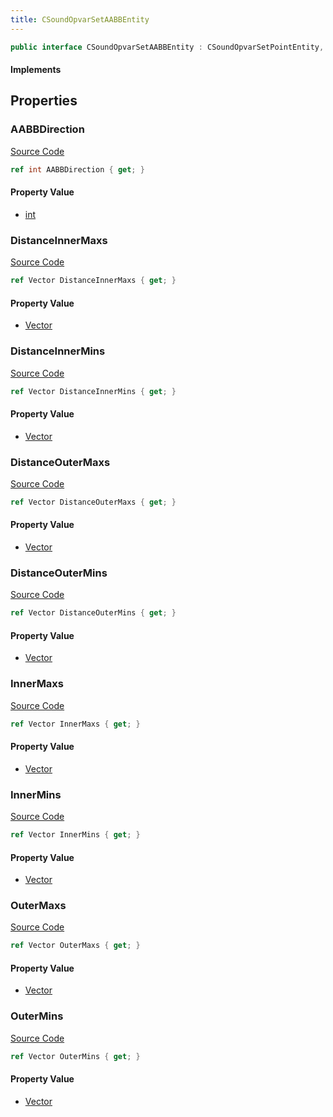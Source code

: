 ```yaml
---
title: CSoundOpvarSetAABBEntity
---
```


```csharp
public interface CSoundOpvarSetAABBEntity : CSoundOpvarSetPointEntity, CSoundOpvarSetPointBase, CBaseEntity, CEntityInstance, ISchemaClass<CEntityInstance>, ISchemaClass<CBaseEntity>, ISchemaClass<CSoundOpvarSetPointBase>, ISchemaClass<CSoundOpvarSetPointEntity>, ISchemaClass<CSoundOpvarSetAABBEntity>, ISchemaField, ISchemaClass, INativeHandle
```

#### Implements

## Properties

### AABBDirection

[Source Code](https://github.com/swiftly-solution/swiftlys2/blob/beta/managed/src/SwiftlyS2.Generated/Schemas/Interfaces/CSoundOpvarSetAABBEntity.cs#L24)

```csharp
ref int AABBDirection { get; }
```

#### Property Value

- [int](https://learn.microsoft.com/dotnet/api/system.int32)

### DistanceInnerMaxs

[Source Code](https://github.com/swiftly-solution/swiftlys2/blob/beta/managed/src/SwiftlyS2.Generated/Schemas/Interfaces/CSoundOpvarSetAABBEntity.cs#L18)

```csharp
ref Vector DistanceInnerMaxs { get; }
```

#### Property Value

- [Vector](/docs/api/shared/natives/vector)

### DistanceInnerMins

[Source Code](https://github.com/swiftly-solution/swiftlys2/blob/beta/managed/src/SwiftlyS2.Generated/Schemas/Interfaces/CSoundOpvarSetAABBEntity.cs#L16)

```csharp
ref Vector DistanceInnerMins { get; }
```

#### Property Value

- [Vector](/docs/api/shared/natives/vector)

### DistanceOuterMaxs

[Source Code](https://github.com/swiftly-solution/swiftlys2/blob/beta/managed/src/SwiftlyS2.Generated/Schemas/Interfaces/CSoundOpvarSetAABBEntity.cs#L22)

```csharp
ref Vector DistanceOuterMaxs { get; }
```

#### Property Value

- [Vector](/docs/api/shared/natives/vector)

### DistanceOuterMins

[Source Code](https://github.com/swiftly-solution/swiftlys2/blob/beta/managed/src/SwiftlyS2.Generated/Schemas/Interfaces/CSoundOpvarSetAABBEntity.cs#L20)

```csharp
ref Vector DistanceOuterMins { get; }
```

#### Property Value

- [Vector](/docs/api/shared/natives/vector)

### InnerMaxs

[Source Code](https://github.com/swiftly-solution/swiftlys2/blob/beta/managed/src/SwiftlyS2.Generated/Schemas/Interfaces/CSoundOpvarSetAABBEntity.cs#L28)

```csharp
ref Vector InnerMaxs { get; }
```

#### Property Value

- [Vector](/docs/api/shared/natives/vector)

### InnerMins

[Source Code](https://github.com/swiftly-solution/swiftlys2/blob/beta/managed/src/SwiftlyS2.Generated/Schemas/Interfaces/CSoundOpvarSetAABBEntity.cs#L26)

```csharp
ref Vector InnerMins { get; }
```

#### Property Value

- [Vector](/docs/api/shared/natives/vector)

### OuterMaxs

[Source Code](https://github.com/swiftly-solution/swiftlys2/blob/beta/managed/src/SwiftlyS2.Generated/Schemas/Interfaces/CSoundOpvarSetAABBEntity.cs#L32)

```csharp
ref Vector OuterMaxs { get; }
```

#### Property Value

- [Vector](/docs/api/shared/natives/vector)

### OuterMins

[Source Code](https://github.com/swiftly-solution/swiftlys2/blob/beta/managed/src/SwiftlyS2.Generated/Schemas/Interfaces/CSoundOpvarSetAABBEntity.cs#L30)

```csharp
ref Vector OuterMins { get; }
```

#### Property Value

- [Vector](/docs/api/shared/natives/vector)

